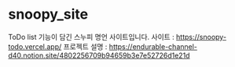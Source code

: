 # snoopy_site
ToDo list 기능이 담긴 스누피 명언 사이트입니다.
사이트 : https://snoopy-todo.vercel.app/
프로젝트 설명 : https://endurable-channel-d40.notion.site/4802256709b94659b3e7e52726d1e21d


